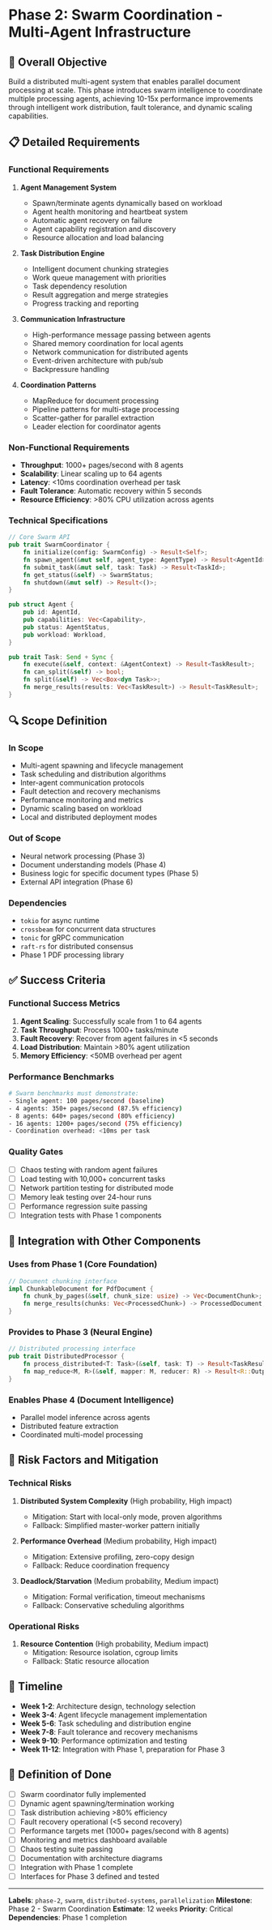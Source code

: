 # Phase 2: Swarm Coordination - Multi-Agent Infrastructure

## 🎯 Overall Objective
Build a distributed multi-agent system that enables parallel document processing at scale. This phase introduces swarm intelligence to coordinate multiple processing agents, achieving 10-15x performance improvements through intelligent work distribution, fault tolerance, and dynamic scaling capabilities.

## 📋 Detailed Requirements

### Functional Requirements
1. **Agent Management System**
   - Spawn/terminate agents dynamically based on workload
   - Agent health monitoring and heartbeat system
   - Automatic agent recovery on failure
   - Agent capability registration and discovery
   - Resource allocation and load balancing

2. **Task Distribution Engine**
   - Intelligent document chunking strategies
   - Work queue management with priorities
   - Task dependency resolution
   - Result aggregation and merge strategies
   - Progress tracking and reporting

3. **Communication Infrastructure**
   - High-performance message passing between agents
   - Shared memory coordination for local agents
   - Network communication for distributed agents
   - Event-driven architecture with pub/sub
   - Backpressure handling

4. **Coordination Patterns**
   - MapReduce for document processing
   - Pipeline patterns for multi-stage processing
   - Scatter-gather for parallel extraction
   - Leader election for coordinator agents

### Non-Functional Requirements
- **Throughput**: 1000+ pages/second with 8 agents
- **Scalability**: Linear scaling up to 64 agents
- **Latency**: <10ms coordination overhead per task
- **Fault Tolerance**: Automatic recovery within 5 seconds
- **Resource Efficiency**: >80% CPU utilization across agents

### Technical Specifications
```rust
// Core Swarm API
pub trait SwarmCoordinator {
    fn initialize(config: SwarmConfig) -> Result<Self>;
    fn spawn_agent(&mut self, agent_type: AgentType) -> Result<AgentId>;
    fn submit_task(&mut self, task: Task) -> Result<TaskId>;
    fn get_status(&self) -> SwarmStatus;
    fn shutdown(&mut self) -> Result<()>;
}

pub struct Agent {
    pub id: AgentId,
    pub capabilities: Vec<Capability>,
    pub status: AgentStatus,
    pub workload: Workload,
}

pub trait Task: Send + Sync {
    fn execute(&self, context: &AgentContext) -> Result<TaskResult>;
    fn can_split(&self) -> bool;
    fn split(&self) -> Vec<Box<dyn Task>>;
    fn merge_results(results: Vec<TaskResult>) -> Result<TaskResult>;
}
```

## 🔍 Scope Definition

### In Scope
- Multi-agent spawning and lifecycle management
- Task scheduling and distribution algorithms
- Inter-agent communication protocols
- Fault detection and recovery mechanisms
- Performance monitoring and metrics
- Dynamic scaling based on workload
- Local and distributed deployment modes

### Out of Scope
- Neural network processing (Phase 3)
- Document understanding models (Phase 4)
- Business logic for specific document types (Phase 5)
- External API integration (Phase 6)

### Dependencies
- `tokio` for async runtime
- `crossbeam` for concurrent data structures
- `tonic` for gRPC communication
- `raft-rs` for distributed consensus
- Phase 1 PDF processing library

## ✅ Success Criteria

### Functional Success Metrics
1. **Agent Scaling**: Successfully scale from 1 to 64 agents
2. **Task Throughput**: Process 1000+ tasks/minute
3. **Fault Recovery**: Recover from agent failures in <5 seconds
4. **Load Distribution**: Maintain >80% agent utilization
5. **Memory Efficiency**: <50MB overhead per agent

### Performance Benchmarks
```bash
# Swarm benchmarks must demonstrate:
- Single agent: 100 pages/second (baseline)
- 4 agents: 350+ pages/second (87.5% efficiency)
- 8 agents: 640+ pages/second (80% efficiency)
- 16 agents: 1200+ pages/second (75% efficiency)
- Coordination overhead: <10ms per task
```

### Quality Gates
- [ ] Chaos testing with random agent failures
- [ ] Load testing with 10,000+ concurrent tasks
- [ ] Network partition testing for distributed mode
- [ ] Memory leak testing over 24-hour runs
- [ ] Performance regression suite passing
- [ ] Integration tests with Phase 1 components

## 🔗 Integration with Other Components

### Uses from Phase 1 (Core Foundation)
```rust
// Document chunking interface
impl ChunkableDocument for PdfDocument {
    fn chunk_by_pages(&self, chunk_size: usize) -> Vec<DocumentChunk>;
    fn merge_results(chunks: Vec<ProcessedChunk>) -> ProcessedDocument;
}
```

### Provides to Phase 3 (Neural Engine)
```rust
// Distributed processing interface
pub trait DistributedProcessor {
    fn process_distributed<T: Task>(&self, task: T) -> Result<TaskResult>;
    fn map_reduce<M, R>(&self, mapper: M, reducer: R) -> Result<R::Output>;
}
```

### Enables Phase 4 (Document Intelligence)
- Parallel model inference across agents
- Distributed feature extraction
- Coordinated multi-model processing

## 🚧 Risk Factors and Mitigation

### Technical Risks
1. **Distributed System Complexity** (High probability, High impact)
   - Mitigation: Start with local-only mode, proven algorithms
   - Fallback: Simplified master-worker pattern initially

2. **Performance Overhead** (Medium probability, High impact)
   - Mitigation: Extensive profiling, zero-copy design
   - Fallback: Reduce coordination frequency

3. **Deadlock/Starvation** (Medium probability, Medium impact)
   - Mitigation: Formal verification, timeout mechanisms
   - Fallback: Conservative scheduling algorithms

### Operational Risks
1. **Resource Contention** (High probability, Medium impact)
   - Mitigation: Resource isolation, cgroup limits
   - Fallback: Static resource allocation

## 📅 Timeline
- **Week 1-2**: Architecture design, technology selection
- **Week 3-4**: Agent lifecycle management implementation
- **Week 5-6**: Task scheduling and distribution engine
- **Week 7-8**: Fault tolerance and recovery mechanisms
- **Week 9-10**: Performance optimization and testing
- **Week 11-12**: Integration with Phase 1, preparation for Phase 3

## 🎯 Definition of Done
- [ ] Swarm coordinator fully implemented
- [ ] Dynamic agent spawning/termination working
- [ ] Task distribution achieving >80% efficiency
- [ ] Fault recovery operational (<5 second recovery)
- [ ] Performance targets met (1000+ pages/second with 8 agents)
- [ ] Monitoring and metrics dashboard available
- [ ] Chaos testing suite passing
- [ ] Documentation with architecture diagrams
- [ ] Integration with Phase 1 complete
- [ ] Interfaces for Phase 3 defined and tested

---
**Labels**: `phase-2`, `swarm`, `distributed-systems`, `parallelization`
**Milestone**: Phase 2 - Swarm Coordination
**Estimate**: 12 weeks
**Priority**: Critical
**Dependencies**: Phase 1 completion